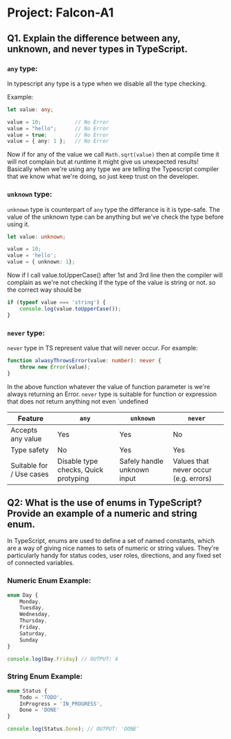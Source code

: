 # Project: Falcon-A1

## Q1. Explain the difference between any, unknown, and never types in TypeScript.

### `any` type: 
In typescript any type is a type when we disable all the type checking.

Example:
```typescript
let value: any;

value = 10;           // No Error
value = "hello";      // No Error
value = true;         // No Error
value = { any: 1 };   // No Error
```

Now if for any of the value we call `Math.sqrt(value)` then at compile time it will not complain but at runtime it might give us unexpected results!
Basically when we're using any type we are telling the Typescript compiler that we know what we're doing, so just keep trust on the developer.

### `unknown` type: 
`unknown` type is counterpart of `any` type the differance is it is type-safe. 
The value of the unknown type can be anything but we've check the type before using it.

```typescript
let value: unknown;

value = 10;
value = 'hello';
value = { unknown: 1};
```
Now if I call value.toUpperCase() after 1st and 3rd line then the compiler will complain as we're not checking if the type of the value is string or not.
so the correct way should be
```typescript
if (typeof value === 'string') {
    console.log(value.toUpperCase());
}
```

### `never` type:
`never` type in TS represent value that will never occur.
For example:
```typescript
function alwasyThrowsError(value: number): never {
    throw new Error(value);
}
```
In the above function whatever the value of function parameter is we're always returning an Error. `never` type is suitable for function or expression that does not return anything not even `undefined

| Feature                  | `any`                                | `unknown`                   | `never`                              |
|--------------------------|--------------------------------------|-----------------------------|--------------------------------------|
| Accepts any value        | Yes                                  | Yes                         | No                                   |
| Type safety              | No                                   | Yes                         | Yes                                  |
| Suitable for / Use cases | Disable type checks, Quick protyping | Safely handle unknown input | Values that never occur (e.g. errors) |


## Q2: What is the use of enums in TypeScript? Provide an example of a numeric and string enum.

In TypeScript, enums are used to define a set of named constants, which are a way of giving nice names to sets of numeric or string values. They're particularly handy for status codes, user roles, directions, and any fixed set of connected variables.

### Numeric Enum Example:
```typescript
enum Day {
    Monday,
    Tuesday,
    Wednesday,
    Thursday,
    Friday,
    Saturday,
    Sunday
}

console.log(Day.Friday) // OUTPUT: 4
```

### String Enum Example:
```typescript
enum Status {
    Todo = 'TODO',
    InProgress = 'IN_PROGRESS',
    Done = 'DONE'
}

console.log(Status.Done); // OUTPUT: 'DONE'
```